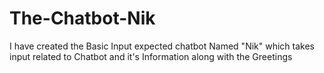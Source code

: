 # The-Chatbot-Nik
I have created the Basic Input expected chatbot Named "Nik" which takes input related to Chatbot and it's Information along with the Greetings
